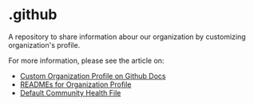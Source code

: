 # .github
A repository to share information abour our organization by customizing organization's profile.

For more information, please see the article on:
- [Custom Organization Profile on Github Docs](https://docs.github.com/en/organizations/collaborating-with-groups-in-organizations/customizing-your-organizations-profile)
- [READMEs for Organization Profile](https://github.blog/changelog/2021-09-14-readmes-for-organization-profiles/)
- [Default Community Health File](https://docs.github.com/en/communities/setting-up-your-project-for-healthy-contributions/creating-a-default-community-health-file)

